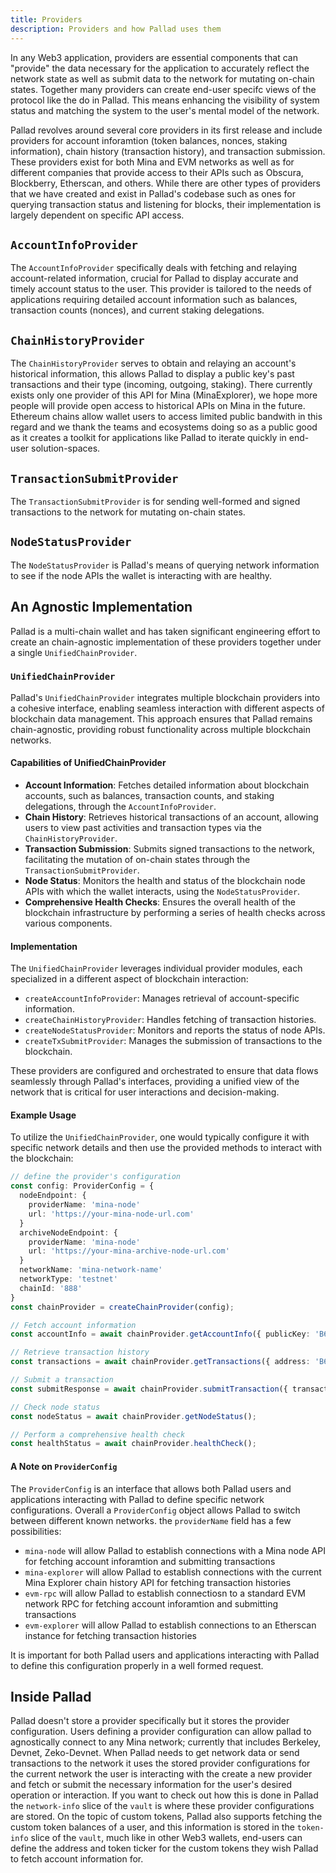 ```yaml
---
title: Providers
description: Providers and how Pallad uses them
---
```


In any Web3 application, providers are essential components that can "provide" the data necessary for the application to accurately reflect the network state as well as submit data to the network for mutating on-chain states. Together many providers can create end-user specifc views of the protocol like the do in Pallad. This means enhancing the visibility of system status and matching the system to the user's mental model of the network.

Pallad revolves around several core providers in its first release and include providers for account inforamtion (token balances, nonces, staking information), chain history (transaction history), and transaction submission. These providers exist for both Mina and EVM networks as well as for different companies that provide access to their APIs such as Obscura, Blockberry, Etherscan, and others. While there are other types of providers that we have created and exist in Pallad's codebase such as ones for querying transaction status and listening for blocks, their implementation is largely dependent on specific API access.

## `AccountInfoProvider`

The `AccountInfoProvider` specifically deals with fetching and relaying account-related information, crucial for Pallad to display accurate and timely account status to the user. This provider is tailored to the needs of applications requiring detailed account information such as balances, transaction counts (nonces), and current staking delegations.

## `ChainHistoryProvider`

The `ChainHistoryProvider` serves to obtain and relaying an account's historical information, this allows Pallad to display a public key's past transactions and their type (incoming, outgoing, staking). There currently exists only one provider of this API for Mina (MinaExplorer), we hope more people will provide open access to historical APIs on Mina in the future. Ethereum chains allow wallet users to access limited public bandwith in this regard and we thank the teams and ecosystems doing so as a public good as it creates a toolkit for applications like Pallad to iterate quickly in end-user solution-spaces.

## `TransactionSubmitProvider`

The `TransactionSubmitProvider` is for sending well-formed and signed transactions to the network for mutating on-chain states.

## `NodeStatusProvider`

The `NodeStatusProvider` is Pallad's means of querying network information to see if the node APIs the wallet is interacting with are healthy.

## An Agnostic Implementation

Pallad is a multi-chain wallet and has taken significant engineering effort to create an chain-agnostic implementation of these providers together under a single `UnifiedChainProvider`.

### `UnifiedChainProvider`

Pallad's `UnifiedChainProvider` integrates multiple blockchain providers into a cohesive interface, enabling seamless interaction with different aspects of blockchain data management. This approach ensures that Pallad remains chain-agnostic, providing robust functionality across multiple blockchain networks.

#### Capabilities of UnifiedChainProvider

- **Account Information**: Fetches detailed information about blockchain accounts, such as balances, transaction counts, and staking delegations, through the `AccountInfoProvider`.
- **Chain History**: Retrieves historical transactions of an account, allowing users to view past activities and transaction types via the `ChainHistoryProvider`.
- **Transaction Submission**: Submits signed transactions to the network, facilitating the mutation of on-chain states through the `TransactionSubmitProvider`.
- **Node Status**: Monitors the health and status of the blockchain node APIs with which the wallet interacts, using the `NodeStatusProvider`.
- **Comprehensive Health Checks**: Ensures the overall health of the blockchain infrastructure by performing a series of health checks across various components.

#### Implementation

The `UnifiedChainProvider` leverages individual provider modules, each specialized in a different aspect of blockchain interaction:

- `createAccountInfoProvider`: Manages retrieval of account-specific information.
- `createChainHistoryProvider`: Handles fetching of transaction histories.
- `createNodeStatusProvider`: Monitors and reports the status of node APIs.
- `createTxSubmitProvider`: Manages the submission of transactions to the blockchain.

These providers are configured and orchestrated to ensure that data flows seamlessly through Pallad's interfaces, providing a unified view of the network that is critical for user interactions and decision-making.

#### Example Usage

To utilize the `UnifiedChainProvider`, one would typically configure it with specific network details and then use the provided methods to interact with the blockchain:

```typescript
// define the provider's configuration
const config: ProviderConfig = {
  nodeEndpoint: {
    providerName: 'mina-node'
    url: 'https://your-mina-node-url.com'
  }
  archiveNodeEndpoint: {
    providerName: 'mina-node'
    url: 'https://your-mina-archive-node-url.com'
  }
  networkName: 'mina-network-name'
  networkType: 'testnet'
  chainId: '888'
}
const chainProvider = createChainProvider(config);

// Fetch account information
const accountInfo = await chainProvider.getAccountInfo({ publicKey: 'B62..fj' });

// Retrieve transaction history
const transactions = await chainProvider.getTransactions({ address: 'B62..fj' });

// Submit a transaction
const submitResponse = await chainProvider.submitTransaction({ transactionData: '0x...' });

// Check node status
const nodeStatus = await chainProvider.getNodeStatus();

// Perform a comprehensive health check
const healthStatus = await chainProvider.healthCheck();
```

#### A Note on `ProviderConfig`

The `ProviderConfig` is an interface that allows both Pallad users and applications interacting with Pallad to define specific network configurations. Overall a `ProviderConfig` object allows Pallad to switch between different known networks. the `providerName` field has a few possibilities:

- `mina-node` will allow Pallad to establish connections with a Mina node API for fetching account inforamtion and submitting transactions
- `mina-explorer` will allow Pallad to establish connections with the current Mina Explorer chain history API for fetching transaction histories
- `evm-rpc` will allow Pallad to establish connectiosn to a standard EVM network RPC for fetching account inforamtion and submitting transactions
- `evm-explorer` will allow Pallad to establish connections to an Etherscan instance for fetching transaction histories

It is important for both Pallad users and applications interacting with Pallad to define this configuration properly in a well formed request.

## Inside Pallad

Pallad doesn't store a provider specifically but it stores the provider configuration. Users defining a provider configuration can allow pallad to agnostically connect to any Mina network; currently that includes Berkeley, Devnet, Zeko-Devnet. When Pallad needs to get network data or send transactions to the network it uses the stored provider configurations for the current network the user is interacting with the create a new provider and fetch or submit the necessary information for the user's desired operation or interaction. If you want to check out how this is done in Pallad the `network-info` slice of the `vault` is where these provider configurations are stored. On the topic of custom tokens, Pallad also supports fetching the custom token balances of a user, and this information is stored in the `token-info` slice of the `vault`, much like in other Web3 wallets, end-users can define the address and token ticker for the custom tokens they wish Pallad to fetch account information for.
